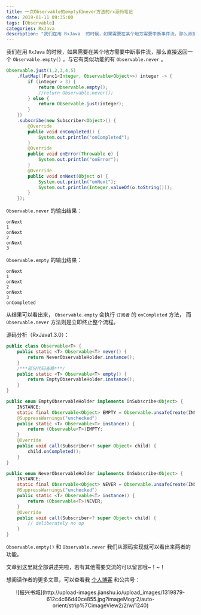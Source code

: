 ```yaml
---
title: 一次Observable的empty和never方法的rx源码笔记
date: 2019-01-11 09:35:00
tags: [Observable]
categories: RxJava
description: "我们在用 RxJava  的时候，如果需要在某个地方需要中断事件流，那么直接返回一个 Observable.empty()  ，与它有类似功能的有 Observable.never 。"
---
```



我们在用 `RxJava` 的时候，如果需要在某个地方需要中断事件流，那么直接返回一个 `Observable.empty()`  ，与它有类似功能的有 `Observable.never` 。

```java
Observable.just(1,2,3,4,5)
    .flatMap((Func1<Integer, Observable<Object>>) integer -> {
        if (integer > 3) {
            return Observable.empty();
            //return Observable.never();
        } else {
            return Observable.just(integer);
        }
    })
    .subscribe(new Subscriber<Object>() {
        @Override
        public void onCompleted() {
            System.out.println("onCompleted");
        }
        @Override
        public void onError(Throwable e) {
            System.out.println("onError");
        }
        @Override
        public void onNext(Object o) {
            System.out.println("onNext");
            System.out.println(Integer.valueOf(o.toString()));
        }
    });
```

`Observable.never` 的输出结果：

```
onNext
1
onNext
2
onNext
3
```

`Observable.empty` 的输出结果：

```
onNext
1
onNext
2
onNext
3
onCompleted
```

从结果可以看出来， `Observable.empty` 会执行 `订阅者` 的 `onCompleted` 方法， 而 `Observable.never` 方法则是立即终止整个流程。

源码分析（RxJava1.3.0）：

```java
public class Observable<T> {
    public static <T> Observable<T> never() {
        return NeverObservableHolder.instance();
    }
    /***部分代码省略***/
    public static <T> Observable<T> empty() {
        return EmptyObservableHolder.instance();
    }
}
```

```java
public enum EmptyObservableHolder implements OnSubscribe<Object> {
    INSTANCE;
    static final Observable<Object> EMPTY = Observable.unsafeCreate(INSTANCE);
    @SuppressWarnings("unchecked")
    public static <T> Observable<T> instance() {
        return (Observable<T>)EMPTY;
    }
    @Override
    public void call(Subscriber<? super Object> child) {
        child.onCompleted();
    }
}
```

```java
public enum NeverObservableHolder implements OnSubscribe<Object> {
    INSTANCE;
    static final Observable<Object> NEVER = Observable.unsafeCreate(INSTANCE);
    @SuppressWarnings("unchecked")
    public static <T> Observable<T> instance() {
        return (Observable<T>)NEVER;
    }
    @Override
    public void call(Subscriber<? super Object> child) {
        // deliberately no op
    }
}
```

 `Observable.empty()`  和 `Observable.never`  我们从源码实现就可以看出来两者的功能。


文章到这里就全部讲述完啦，若有其他需要交流的可以留言哦~！~！

想阅读作者的更多文章，可以查看我 [个人博客](http://dandanlove.com/) 和公共号：

<center>![振兴书城](http://upload-images.jianshu.io/upload_images/1319879-612c4c66d40ce855.jpg?imageMogr2/auto-orient/strip%7CimageView2/2/w/1240)</center>
